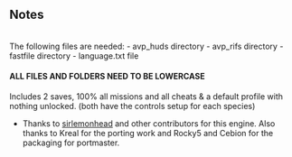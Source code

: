 ## Notes
<br/>
The following files are needed:
-  avp_huds directory
-  avp_rifs directory
-  fastfile directory
-  language.txt file

   #### ALL FILES AND FOLDERS NEED TO BE LOWERCASE ####

  Includes 2 saves, 100% all missions and all cheats & a default profile with nothing unlocked.
  (both have the controls setup for each species)
-  Thanks to [sirlemonhead](https://github.com/neuromancer/avp) and other contributors for this engine. Also thanks to Kreal for the porting work and Rocky5 and Cebion for the packaging for portmaster.
<br/>
